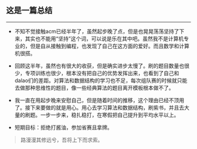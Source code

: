 ## 这是一篇总结
----
- 不知不觉接触acm已经半年了，虽然起步晚了点，但是也晃晃荡荡坚持了下来，其实也不能用“坚持”这个词，可以说是乐在其中吧。虽然我不是计算机专业的，但是自从接触到编程，也发现了自己在这方面的爱好。而且数学和计算机很搭。

- 回顾这半年，虽然也有很大的收获，但是确实进步太慢了。刷的题目数量也很少，专项训练也很少，根本没有把自己的优势发挥出来，也看到了自己和dalao们的差距。对算法和数据结构的学习也不足，每次组队赛的时候就只能去做那种思维性的题目，像一些经典算法的题目离开模板根本做不了。

- 我一直在用起步晚来安慰自己，但是随着时间的推移，这个理由已经不顶用了。接下来要做的就是用心。用心去学习算法和数据结构，刷紫书，并且去大量的刷题。一步一步来，稳扎稳打，在寒假把自己提升到平均水平以上。

- 短期目标：拒绝打酱油，参加省赛且拿牌。


>路漫漫其修远兮，吾将上下而求索。
